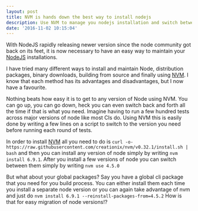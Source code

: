 ```yaml
---
layout: post
title: NVM is hands down the best way to install nodejs
description: Use NVM to manage you nodejs installation and switch between different versions like a boss
date: '2016-11-02 10:15:04'
---
```


With NodeJS rapidly releasing newer version since the node community got back on its feet, it is now necessary to have an easy way to maintain your [NodeJS](https://node.org) installations.

I have tried many different ways to install and maintain Node, distribution packages, binary downloads, building from source and finally using [NVM](https://github.com/creationix/nvm). I know that each method has its advantages and disadvantages, but I now have a favourite.

Nothing beats how easy it is to get to any version of Node using NVM. You can go up, you can go down, heck you can even switch back and forth all the time if that is what you need. Imagine having to run a few hundred tests across major versions of node like most CIs do. Using NVM this is easily done by writing a few lines on a script to switch to the version you need before running each round of tests.

In order to install [NVM](https://github.com/creationix/nvm) all you need to do is `curl -o- https://raw.githubusercontent.com/creationix/nvm/v0.32.1/install.sh | bash` and then you can install any version of node simply by writing `nvm install 6.9.1`.
After you install a few versions of node you can switch between them simply by writing `nvm use 4.5.0`

But what about your global packages? Say you have a global cli package that you need for you build process. You can either install them each time you install a separate node version or you can again take advantage of nvm and just do `nvm install 6.9.1 --reinstall-packages-from=4.5.2`
How is that for easy migration of node versions!?